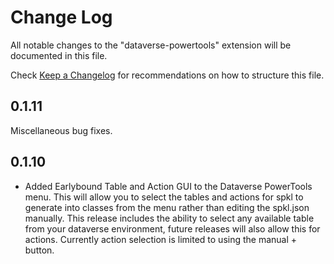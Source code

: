 # Change Log

All notable changes to the "dataverse-powertools" extension will be documented in this file.

Check [Keep a Changelog](http://keepachangelog.com/) for recommendations on how to structure this file.

## 0.1.11

Miscellaneous bug fixes.

## 0.1.10

- Added Earlybound Table and Action GUI to the Dataverse PowerTools menu.  This will allow you to select the tables and actions for spkl to generate into classes from the menu rather than editing the spkl.json manually.  This release includes the ability to select any available table from your dataverse environment, future releases will also allow this for actions. Currently action selection is limited to using the manual + button.